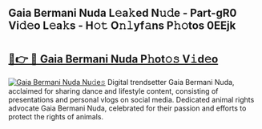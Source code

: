 ## Gaia Bermani Nuda L𝚎a𝚔ed N𝚞𝚍e - Part-gR0 Vi𝚍𝚎o L𝚎a𝚔s - H𝚘𝚝 O𝚗𝚕yf𝚊ns P𝚑𝚘tos 0EEjk

# <h2><a href="http://kf63z6.oniu.top/?m=Gaia+Bermani+Nuda">🔗👉 🔴 Gaia Bermani Nuda P𝚑ot𝚘𝚜 V𝚒d𝚎o</a></h2>

[![Gaia Bermani Nuda Nu𝚍e𝚜](https://i.imgur.com/0qMVB7G.gif)](http://kf63z6.oniu.top/?m=Gaia+Bermani+Nuda)
Digital trendsetter Gaia Bermani Nuda, acclaimed for sharing dance and lifestyle content, consisting of presentations and personal vlogs on social media. Dedicated animal rights advocate Gaia Bermani Nuda, celebrated for their passion and efforts to protect the rights of animals.  
